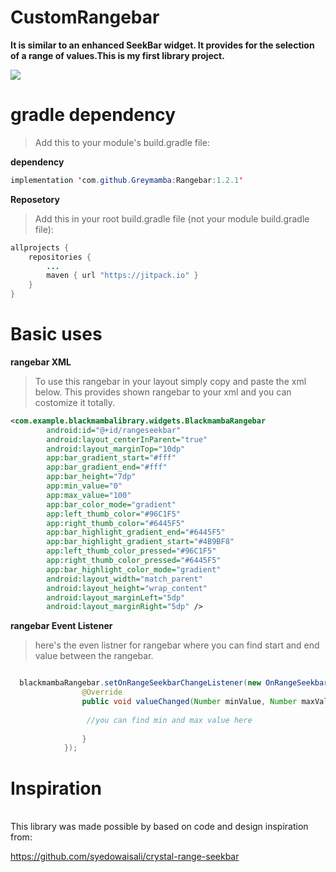 # CustomRangebar

**It is similar to an enhanced SeekBar widget. It provides for the selection of a range of values.This is my first library project.**

![](https://i.imgur.com/9wo5OIM.gif)

# gradle dependency

>Add this to your module's build.gradle file:
>

**dependency**
```java
implementation 'com.github.Greymamba:Rangebar:1.2.1'
```
**Reposetory**
>Add this in your root build.gradle file (not your module build.gradle file):
>
```java
allprojects {
	repositories {
		...
		maven { url "https://jitpack.io" }
	}
}
```
# Basic uses

**rangebar XML**
>To use this rangebar in your layout simply copy and paste the xml below. This provides shown rangebar to your xml and you can costomize it totally.
>

```xml
<com.example.blackmambalibrary.widgets.BlackmambaRangebar
        android:id="@+id/rangeseekbar"
        android:layout_centerInParent="true"
        android:layout_marginTop="10dp"
        app:bar_gradient_start="#fff"
        app:bar_gradient_end="#fff"
        app:bar_height="7dp"
        app:min_value="0"
        app:max_value="100"
        app:bar_color_mode="gradient"
        app:left_thumb_color="#96C1F5"
        app:right_thumb_color="#6445F5"
        app:bar_highlight_gradient_end="#6445F5"
        app:bar_highlight_gradient_start="#4B9BF8"
        app:left_thumb_color_pressed="#96C1F5"
        app:right_thumb_color_pressed="#6445F5"
        app:bar_highlight_color_mode="gradient"
        android:layout_width="match_parent"
        android:layout_height="wrap_content"
        android:layout_marginLeft="5dp"
        android:layout_marginRight="5dp" />
```
**rangebar Event Listener**

>here's the even listner for rangebar where you can find start and end value between the rangebar.
>

```java

  blackmambaRangebar.setOnRangeSeekbarChangeListener(new OnRangeSeekbarChangeListener() {
                @Override
                public void valueChanged(Number minValue, Number maxValue) {
                 
                 //you can find min and max value here
                
                }
            });

```
# Inspiration
<br/>
This library was made possible by based on code and design inspiration from:

https://github.com/syedowaisali/crystal-range-seekbar
